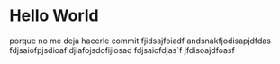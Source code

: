# Hello World
porque no me deja hacerle commit
fjidsajfoiadf
andsnakfjodisapjdfdas
fdjsaiofpjsdioaf
djiafojsdofijiosad
fdjsaiofdjas`f
jfdisoajdfoasf